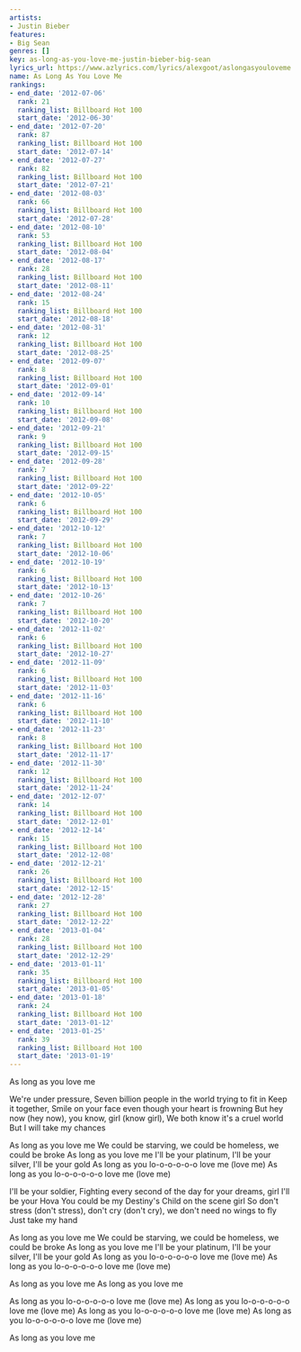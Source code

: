 ```yaml
---
artists:
- Justin Bieber
features:
- Big Sean
genres: []
key: as-long-as-you-love-me-justin-bieber-big-sean
lyrics_url: https://www.azlyrics.com/lyrics/alexgoot/aslongasyouloveme.html
name: As Long As You Love Me
rankings:
- end_date: '2012-07-06'
  rank: 21
  ranking_list: Billboard Hot 100
  start_date: '2012-06-30'
- end_date: '2012-07-20'
  rank: 87
  ranking_list: Billboard Hot 100
  start_date: '2012-07-14'
- end_date: '2012-07-27'
  rank: 82
  ranking_list: Billboard Hot 100
  start_date: '2012-07-21'
- end_date: '2012-08-03'
  rank: 66
  ranking_list: Billboard Hot 100
  start_date: '2012-07-28'
- end_date: '2012-08-10'
  rank: 53
  ranking_list: Billboard Hot 100
  start_date: '2012-08-04'
- end_date: '2012-08-17'
  rank: 28
  ranking_list: Billboard Hot 100
  start_date: '2012-08-11'
- end_date: '2012-08-24'
  rank: 15
  ranking_list: Billboard Hot 100
  start_date: '2012-08-18'
- end_date: '2012-08-31'
  rank: 12
  ranking_list: Billboard Hot 100
  start_date: '2012-08-25'
- end_date: '2012-09-07'
  rank: 8
  ranking_list: Billboard Hot 100
  start_date: '2012-09-01'
- end_date: '2012-09-14'
  rank: 10
  ranking_list: Billboard Hot 100
  start_date: '2012-09-08'
- end_date: '2012-09-21'
  rank: 9
  ranking_list: Billboard Hot 100
  start_date: '2012-09-15'
- end_date: '2012-09-28'
  rank: 7
  ranking_list: Billboard Hot 100
  start_date: '2012-09-22'
- end_date: '2012-10-05'
  rank: 6
  ranking_list: Billboard Hot 100
  start_date: '2012-09-29'
- end_date: '2012-10-12'
  rank: 7
  ranking_list: Billboard Hot 100
  start_date: '2012-10-06'
- end_date: '2012-10-19'
  rank: 6
  ranking_list: Billboard Hot 100
  start_date: '2012-10-13'
- end_date: '2012-10-26'
  rank: 7
  ranking_list: Billboard Hot 100
  start_date: '2012-10-20'
- end_date: '2012-11-02'
  rank: 6
  ranking_list: Billboard Hot 100
  start_date: '2012-10-27'
- end_date: '2012-11-09'
  rank: 6
  ranking_list: Billboard Hot 100
  start_date: '2012-11-03'
- end_date: '2012-11-16'
  rank: 6
  ranking_list: Billboard Hot 100
  start_date: '2012-11-10'
- end_date: '2012-11-23'
  rank: 8
  ranking_list: Billboard Hot 100
  start_date: '2012-11-17'
- end_date: '2012-11-30'
  rank: 12
  ranking_list: Billboard Hot 100
  start_date: '2012-11-24'
- end_date: '2012-12-07'
  rank: 14
  ranking_list: Billboard Hot 100
  start_date: '2012-12-01'
- end_date: '2012-12-14'
  rank: 15
  ranking_list: Billboard Hot 100
  start_date: '2012-12-08'
- end_date: '2012-12-21'
  rank: 26
  ranking_list: Billboard Hot 100
  start_date: '2012-12-15'
- end_date: '2012-12-28'
  rank: 27
  ranking_list: Billboard Hot 100
  start_date: '2012-12-22'
- end_date: '2013-01-04'
  rank: 28
  ranking_list: Billboard Hot 100
  start_date: '2012-12-29'
- end_date: '2013-01-11'
  rank: 35
  ranking_list: Billboard Hot 100
  start_date: '2013-01-05'
- end_date: '2013-01-18'
  rank: 24
  ranking_list: Billboard Hot 100
  start_date: '2013-01-12'
- end_date: '2013-01-25'
  rank: 39
  ranking_list: Billboard Hot 100
  start_date: '2013-01-19'
---
```


As long as you love me 

We're under pressure,
Seven billion people in the world trying to fit in
Keep it together,
Smile on your face even though your heart is frowning 
But hey now (hey now), you know, girl (know girl),
We both know it's a cruel world
But I will take my chances

As long as you love me
We could be starving, we could be homeless, we could be broke
As long as you love me
I'll be your platinum, I'll be your silver, I'll be your gold
As long as you lo-o-o-o-o-o love me (love me)
As long as you lo-o-o-o-o-o love me (love me)

I'll be your soldier,
Fighting every second of the day for your dreams, girl
I'll be your Hova
You could be my Destiny's Child on the scene girl
So don't stress (don't stress), don't cry (don't cry), we don't need no wings to fly
Just take my hand

As long as you love me
We could be starving, we could be homeless, we could be broke
As long as you love me
I'll be your platinum, I'll be your silver, I'll be your gold
As long as you lo-o-o-o-o-o love me (love me)
As long as you lo-o-o-o-o-o love me (love me)

As long as you love me 
As long as you love me 

As long as you lo-o-o-o-o-o love me (love me)
As long as you lo-o-o-o-o-o love me (love me)
As long as you lo-o-o-o-o-o love me (love me)
As long as you lo-o-o-o-o-o love me (love me)

As long as you love me




